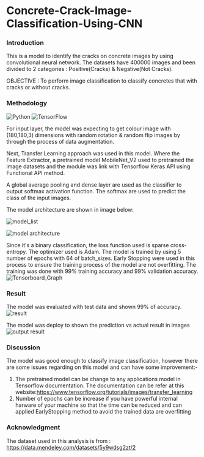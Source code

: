 # Concrete-Crack-Image-Classification-Using-CNN
 
### Introduction
This is a model to identify the cracks on concrete images by using convolutional neural network. The datasets have 400000 images and been divided to 2 categories : Positive(Cracks) & Negative(Not Cracks). 
 
 OBJECTIVE : To perform image classification to classify concretes that with cracks or without cracks.
 
### Methodology

![Python](https://img.shields.io/badge/python-3670A0?style=for-the-badge&logo=python&logoColor=ffdd54)
![TensorFlow](https://img.shields.io/badge/TensorFlow-%23FF6F00.svg?style=for-the-badge&logo=TensorFlow&logoColor=white)

For input layer, the model was expecting to get colour image with (180,180,3) dimensions with random rotation & random flip images by through the process of data augmentation.

Next, Transfer Learning approach was used in this model. Where the Feature Extractor, a pretrained model MobileNet_V2 used to pretrained the image datasets and the module was link with Tensorflow Keras API using Functional API method. 

A global average pooling and dense layer are used as the classifier to output softmax activation function. The softmax are used to predict the class of the input images.

The model architecture are shown in image below:

![model_list](https://user-images.githubusercontent.com/105650253/211811278-29876914-6f5b-4bb5-806e-a8470036d8b1.PNG)

![model architecture](https://user-images.githubusercontent.com/105650253/211809198-0ad5f0f6-9a03-42ec-a70f-170ef48626df.png)

Since it's a binary classification, the loss function used is sparse cross-entropy. The optimizer used is Adam.
The model is trained by using 5 number of epochs with 64 of batch_sizes. Early Stopping were used in this process to ensure the training process of the model are not overfitting. The training was done with 99% training accuracy and 99% validation accuracy.
![Tensorboard_Graph](https://user-images.githubusercontent.com/105650253/211811248-85fff989-33e9-41e1-97cc-bf63391fad98.PNG)



### Result
The model was evaluated with test data and shown 99% of accuracy.
![result](https://user-images.githubusercontent.com/105650253/211811573-cd2c0e34-3f4c-4f7e-8374-8d01574c89cb.PNG)

The model was deploy to shown the prediction vs actual result in images
![output result](https://user-images.githubusercontent.com/105650253/211813021-80a48838-4424-4f08-b7ea-b426571ad239.png)

### Discussion
The model was good enough to classify image classification, however there are some issues regarding on this model and can have some improvement:-
1. The pretrained model can be change to any applications model in Tensorflow documentation. The documentation can be refer at this website:https://www.tensorflow.org/tutorials/images/transfer_learning
2. Number of epochs can be increase if you have powerful internal harware of your machine so that the time can be reduced  and can applied EarlyStopping method to avoid the trained data are overfitting

### Acknowledgment
The dataset used in this analysis is from : https://data.mendeley.com/datasets/5y9wdsg2zt/2

